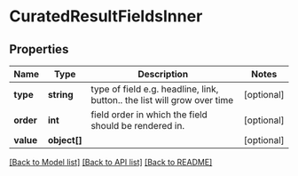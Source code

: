 # CuratedResultFieldsInner

## Properties
Name | Type | Description | Notes
------------ | ------------- | ------------- | -------------
**type** | **string** | type of field e.g. headline, link, button.. the list will grow over time | [optional] 
**order** | **int** | field order in which the field should be rendered in. | [optional] 
**value** | **object[]** |  | [optional] 

[[Back to Model list]](../README.md#documentation-for-models) [[Back to API list]](../README.md#documentation-for-api-endpoints) [[Back to README]](../README.md)


